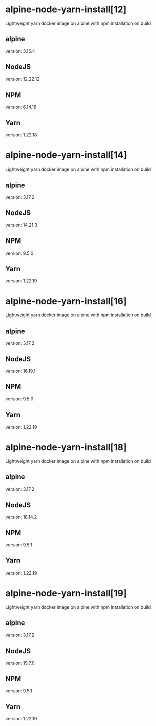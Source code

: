 # alpine-node-yarn-install[12]
Lightweight yarn docker image on alpine with npm installation on build

## alpine
version: 3.15.4

## NodeJS
version: 12.22.12

## NPM
version: 6.14.16

## Yarn
version: 1.22.18

# alpine-node-yarn-install[14]
Lightweight yarn docker image on alpine with npm installation on build

## alpine
version: 3.17.2

## NodeJS
version: 14.21.3

## NPM
version: 9.5.0

## Yarn
version: 1.22.19

# alpine-node-yarn-install[16]
Lightweight yarn docker image on alpine with npm installation on build

## alpine
version: 3.17.2

## NodeJS
version: 16.19.1

## NPM
version: 9.5.0

## Yarn
version: 1.22.19

# alpine-node-yarn-install[18]
Lightweight yarn docker image on alpine with npm installation on build

## alpine
version: 3.17.2

## NodeJS
version: 18.14.2

## NPM
version: 9.5.1

## Yarn
version: 1.22.19

# alpine-node-yarn-install[19]
Lightweight yarn docker image on alpine with npm installation on build

## alpine
version: 3.17.2

## NodeJS
version: 19.7.0

## NPM
version: 9.5.1

## Yarn
version: 1.22.19
